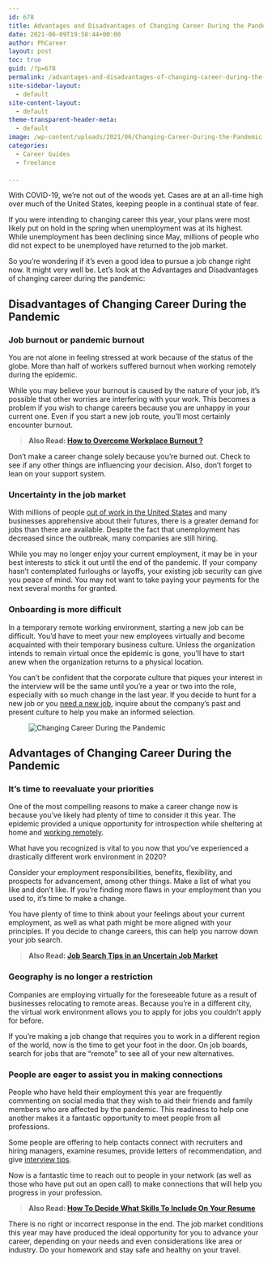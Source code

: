 ```yaml
---
id: 678
title: Advantages and Disadvantages of Changing Career During the Pandemic
date: 2021-06-09T19:58:44+00:00
author: PhCareer
layout: post
toc: true
guid: /?p=678
permalink: /advantages-and-disadvantages-of-changing-career-during-the-pandemic/
site-sidebar-layout:
  - default
site-content-layout:
  - default
theme-transparent-header-meta:
  - default
image: /wp-content/uploads/2021/06/Changing-Career-During-the-Pandemic.jpg
categories:
  - Career Guides
  - freelance

---
```

With COVID-19, we&#8217;re not out of the woods yet. Cases are at an all-time high over much of the United States, keeping people in a continual state of fear.

If you were intending to changing career this year, your plans were most likely put on hold in the spring when unemployment was at its highest. While unemployment has been declining since May, millions of people who did not expect to be unemployed have returned to the job market.

So you&#8217;re wondering if it&#8217;s even a good idea to pursue a job change right now. It might very well be. Let&#8217;s look at the Advantages and Disadvantages of changing career during the pandemic:

## **Disadvantages of Changing Career During the Pandemic**

### **Job burnout or pandemic burnout**

You are not alone in feeling stressed at work because of the status of the globe. More than half of workers suffered burnout when working remotely during the epidemic.

While you may believe your burnout is caused by the nature of your job, it&#8217;s possible that other worries are interfering with your work. This becomes a problem if you wish to change careers because you are unhappy in your current one. Even if you start a new job route, you&#8217;ll most certainly encounter burnout.

<blockquote class="wp-block-quote">
  <p>
    <strong>Also Read: <a href="/how-to-overcome-workplace-burnout/">How to Overcome Workplace Burnout ?</a></strong>
  </p>
</blockquote>

Don&#8217;t make a career change solely because you&#8217;re burned out. Check to see if any other things are influencing your decision. Also, don&#8217;t forget to lean on your support system.

### **Uncertainty in the job market**

With millions of people [out of work in the United States](https://www.bls.gov/news.release/pdf/empsit.pdf) and many businesses apprehensive about their futures, there is a greater demand for jobs than there are available. Despite the fact that unemployment has decreased since the outbreak, many companies are still hiring.

While you may no longer enjoy your current employment, it may be in your best interests to stick it out until the end of the pandemic. If your company hasn&#8217;t contemplated furloughs or layoffs, your existing job security can give you peace of mind. You may not want to take paying your payments for the next several months for granted.

### **Onboarding is more difficult**

In a temporary remote working environment, starting a new job can be difficult. You&#8217;d have to meet your new employees virtually and become acquainted with their temporary business culture. Unless the organization intends to remain virtual once the epidemic is gone, you&#8217;ll have to start anew when the organization returns to a physical location.

You can&#8217;t be confident that the corporate culture that piques your interest in the interview will be the same until you&#8217;re a year or two into the role, especially with so much change in the last year. If you decide to hunt for a new job or you [need a new job](/signs-that-you-need-a-new-job/), inquire about the company&#8217;s past and present culture to help you make an informed selection.


<figure class="wp-block-image size-large">

<img loading="lazy" width="1024" height="512" src="/wp-content/uploads/2021/06/benefits-of-working-from-home.jpg" alt="Changing Career During the Pandemic" class="wp-image-679" srcset="/wp-content/uploads/2021/06/benefits-of-working-from-home.jpg 1024w, /wp-content/uploads/2021/06/benefits-of-working-from-home-300x150.jpg 300w, /wp-content/uploads/2021/06/benefits-of-working-from-home-768x384.jpg 768w" sizes="(max-width: 1024px) 100vw, 1024px" /> </figure> 

## **Advantages of Changing Career During the Pandemic**

### **It&#8217;s time to reevaluate your priorities**

One of the most compelling reasons to make a career change now is because you&#8217;ve likely had plenty of time to consider it this year. The epidemic provided a unique opportunity for introspection while sheltering at home and [working remotely](/category/work-from-home/).

What have you recognized is vital to you now that you&#8217;ve experienced a drastically different work environment in 2020?

Consider your employment responsibilities, benefits, flexibility, and prospects for advancement, among other things. Make a list of what you like and don&#8217;t like. If you&#8217;re finding more flaws in your employment than you used to, it&#8217;s time to make a change.

You have plenty of time to think about your feelings about your current employment, as well as what path might be more aligned with your principles. If you decide to change careers, this can help you narrow down your job search.

<blockquote class="wp-block-quote">
  <p>
    <strong>Also Read: <a href="/job-search-tips-in-an-uncertain-job-market/">Job Search Tips in an Uncertain Job Market</a></strong>
  </p>
</blockquote>

### **Geography is no longer a restriction**

Companies are employing virtually for the foreseeable future as a result of businesses relocating to remote areas. Because you&#8217;re in a different city, the virtual work environment allows you to apply for jobs you couldn&#8217;t apply for before.

If you&#8217;re making a job change that requires you to work in a different region of the world, now is the time to get your foot in the door. On job boards, search for jobs that are &#8220;remote&#8221; to see all of your new alternatives.



### **People are eager to assist you in making connections**

People who have held their employment this year are frequently commenting on social media that they wish to aid their friends and family members who are affected by the pandemic. This readiness to help one another makes it a fantastic opportunity to meet people from all professions.

Some people are offering to help contacts connect with recruiters and hiring managers, examine resumes, provide letters of recommendation, and give [interview tips](/online-job-interview-tips-in-the-wake-of-coronavirus/).

Now is a fantastic time to reach out to people in your network (as well as those who have put out an open call) to make connections that will help you progress in your profession.

<blockquote class="wp-block-quote">
  <p>
    <strong>Also Read: <a href="/how-to-decide-what-skills-to-include-on-your-resume/">How To Decide What Skills To Include On Your Resume</a></strong>
  </p>
</blockquote>

There is no right or incorrect response in the end. The job market conditions this year may have produced the ideal opportunity for you to advance your career, depending on your needs and even considerations like area or industry. Do your homework and stay safe and healthy on your travel.

